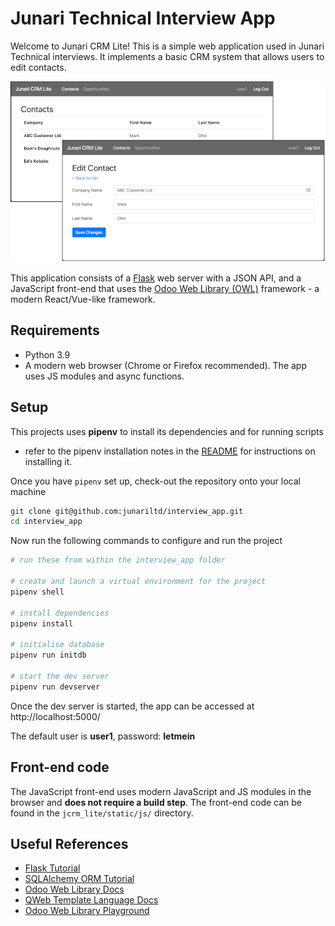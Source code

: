 # Junari Technical Interview App

Welcome to Junari CRM Lite! This is a simple web application used in Junari
Technical interviews. It implements a basic CRM system that allows users to
edit contacts.

![Junari CRM Lite Screenshots](screenshots.png)

This application consists of a [Flask](https://github.com/pallets/flask) web
server with a JSON API, and a JavaScript front-end that uses the
[Odoo Web Library (OWL)](https://github.com/odoo/owl)
framework - a modern React/Vue-like framework.

## Requirements

* Python 3.9
* A modern web browser (Chrome or Firefox recommended).
  The app uses JS modules and async functions.

## Setup

This projects uses **pipenv** to install its dependencies and for running scripts
- refer to the pipenv installation notes in the 
[README](https://github.com/pypa/pipenv/blob/master/README.md) for instructions on
installing it.

Once you have `pipenv` set up, check-out the repository onto your local machine

```bash
git clone git@github.com:junariltd/interview_app.git
cd interview_app
```

Now run the following commands to configure and run the project

```bash
# run these from within the interview_app folder

# create and launch a virtual environment for the project
pipenv shell

# install dependencies
pipenv install

# initialise database
pipenv run initdb

# start the dev server
pipenv run devserver
```

Once the dev server is started, the app can be accessed at http://localhost:5000/

The default user is **user1**, password: **letmein**

## Front-end code

The JavaScript front-end uses modern JavaScript and JS modules in the browser
and **does not require a build step**. The front-end code can be found in the
`jcrm_lite/static/js/` directory.

## Useful References

* [Flask Tutorial](https://flask.palletsprojects.com/en/1.1.x/tutorial/#tutorial)
* [SQLAlchemy ORM Tutorial](https://docs.sqlalchemy.org/en/13/orm/tutorial.html)
* [Odoo Web Library Docs](https://github.com/odoo/owl/blob/master/doc/readme.md)
* [QWeb Template Language Docs](https://github.com/odoo/owl/blob/master/doc/reference/qweb_templating_language.md)
* [Odoo Web Library Playground](https://odoo.github.io/owl/playground/)
